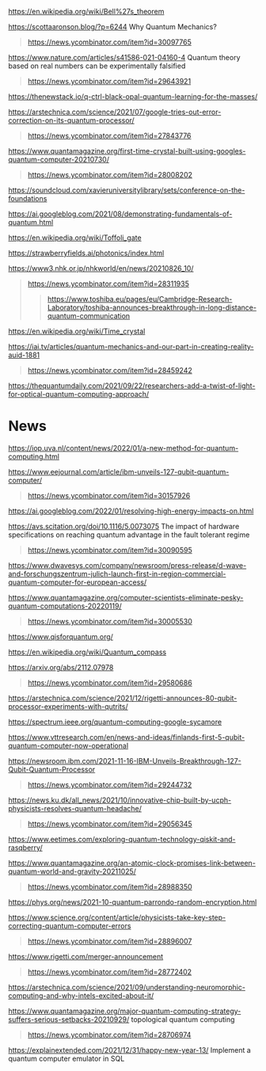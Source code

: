 https://en.wikipedia.org/wiki/Bell%27s_theorem

https://scottaaronson.blog/?p=6244 Why Quantum Mechanics?
> https://news.ycombinator.com/item?id=30097765

https://www.nature.com/articles/s41586-021-04160-4 Quantum theory based on real numbers can be experimentally falsified
> https://news.ycombinator.com/item?id=29643921

https://thenewstack.io/q-ctrl-black-opal-quantum-learning-for-the-masses/

https://arstechnica.com/science/2021/07/google-tries-out-error-correction-on-its-quantum-processor/
> https://news.ycombinator.com/item?id=27843776

https://www.quantamagazine.org/first-time-crystal-built-using-googles-quantum-computer-20210730/
> https://news.ycombinator.com/item?id=28008202

https://soundcloud.com/xavieruniversitylibrary/sets/conference-on-the-foundations

https://ai.googleblog.com/2021/08/demonstrating-fundamentals-of-quantum.html

https://en.wikipedia.org/wiki/Toffoli_gate

https://strawberryfields.ai/photonics/index.html

https://www3.nhk.or.jp/nhkworld/en/news/20210826_10/
> https://news.ycombinator.com/item?id=28311935
> > https://www.toshiba.eu/pages/eu/Cambridge-Research-Laboratory/toshiba-announces-breakthrough-in-long-distance-quantum-communication 

https://en.wikipedia.org/wiki/Time_crystal

https://iai.tv/articles/quantum-mechanics-and-our-part-in-creating-reality-auid-1881
> https://news.ycombinator.com/item?id=28459242

https://thequantumdaily.com/2021/09/22/researchers-add-a-twist-of-light-for-optical-quantum-computing-approach/

# News
https://iop.uva.nl/content/news/2022/01/a-new-method-for-quantum-computing.html

https://www.eejournal.com/article/ibm-unveils-127-qubit-quantum-computer/
> https://news.ycombinator.com/item?id=30157926

https://ai.googleblog.com/2022/01/resolving-high-energy-impacts-on.html

https://avs.scitation.org/doi/10.1116/5.0073075 The impact of hardware specifications on reaching quantum advantage in the fault tolerant regime
> https://news.ycombinator.com/item?id=30090595

https://www.dwavesys.com/company/newsroom/press-release/d-wave-and-forschungszentrum-julich-launch-first-in-region-commercial-quantum-computer-for-european-access/

https://www.quantamagazine.org/computer-scientists-eliminate-pesky-quantum-computations-20220119/
> https://news.ycombinator.com/item?id=30005530

https://www.qisforquantum.org/

https://en.wikipedia.org/wiki/Quantum_compass

https://arxiv.org/abs/2112.07978
> https://news.ycombinator.com/item?id=29580686

https://arstechnica.com/science/2021/12/rigetti-announces-80-qubit-processor-experiments-with-qutrits/

https://spectrum.ieee.org/quantum-computing-google-sycamore

https://www.vttresearch.com/en/news-and-ideas/finlands-first-5-qubit-quantum-computer-now-operational

https://newsroom.ibm.com/2021-11-16-IBM-Unveils-Breakthrough-127-Qubit-Quantum-Processor
> https://news.ycombinator.com/item?id=29244732

https://news.ku.dk/all_news/2021/10/innovative-chip-built-by-ucph-physicists-resolves-quantum-headache/
> https://news.ycombinator.com/item?id=29056345

https://www.eetimes.com/exploring-quantum-technology-qiskit-and-rasqberry/

https://www.quantamagazine.org/an-atomic-clock-promises-link-between-quantum-world-and-gravity-20211025/
> https://news.ycombinator.com/item?id=28988350

https://phys.org/news/2021-10-quantum-parrondo-random-encryption.html

https://www.science.org/content/article/physicists-take-key-step-correcting-quantum-computer-errors
> https://news.ycombinator.com/item?id=28896007

https://www.rigetti.com/merger-announcement
> https://news.ycombinator.com/item?id=28772402

https://arstechnica.com/science/2021/09/understanding-neuromorphic-computing-and-why-intels-excited-about-it/

https://www.quantamagazine.org/major-quantum-computing-strategy-suffers-serious-setbacks-20210929/ topological quantum computing
> https://news.ycombinator.com/item?id=28706974

https://explainextended.com/2021/12/31/happy-new-year-13/ Implement a quantum computer emulator in SQL